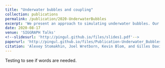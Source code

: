 ```yaml
---
title: "Underwater bubbles and coupling"
collection: publications
permalink: /publication/2020-UnderwaterBubbles
excerpt: 'We present an approach to simulating underwater bubbles. Our method is sparse in that it only simulates a thin band of water around the region of interest allowing us to achieve high resolu- tions in turbulent scenarios. We use a hybrid bubble representation consisting of two parts. The hero counterpart utilizes an incompressible two-phase Navier-Stokes solve on an Eulerian grid with air phase also represented via FLIP/APIC particles to facilitate volume conservation and accurate interface tracking. The diffuse counter-part captures sub-grid bubble motion not “seen” by the Eulerian grid. We represent those as particles and develop a novel scheme for coupling them with the bulk fluid. The coupling scheme is not limited to sub-grid bubbles and may be applied to other thin/porous objects such as sand, hair, and cloth.'
date: 2020-08-17
venue: 'SIGGRAPH Talks'
<!--slidesurl: 'http://pingul.github.io/files/slides1.pdf'-->
paperurl: 'http://pingul.github.io/files/Publication-Underwater_Bubbles_and_Coupling.pdf'
citation: 'Alexey Stomakhin, Joel Wretborn, Kevin Blom, and Gilles Daviet (2020) “Underwater Bubbles and Coupling.” Special Interest Group on Computer Graphics and Interactive Techniques Conference Talks. https://doi.org/10.1145/3388767.3407390.'
---
```


Testing to see if words are needed.
